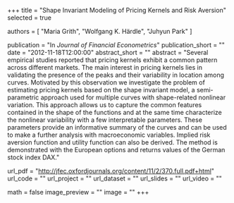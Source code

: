 +++
title = "Shape Invariant Modeling of Pricing Kernels and Risk Aversion"
selected = true

authors = [
  "Maria Grith",
  "Wolfgang K. Härdle",
  "Juhyun Park"
]

publication = "In *Journal of Financial Econometrics*"
publication_short = ""
date = "2012-11-18T12:00:00"
abstract_short = ""
abstract = "Several empirical studies reported that pricing kernels exhibit a common pattern across different markets. The main interest in pricing kernels lies in validating the presence of the peaks and their variability in location among curves. Motivated by this observation we investigate the problem of estimating pricing kernels based on the shape invariant model, a semi-parametric approach used for multiple curves with shape-related nonlinear variation. This approach allows us to capture the common features contained in the shape of the functions and at the same time characterize the nonlinear variability with a few interpretable parameters. These parameters provide an informative summary of the curves and can be used to make a further analysis with macroeconomic variables. Implied risk aversion function and utility function can also be derived. The method is demonstrated with the European options and returns values of the German stock index DAX."

url_pdf = "http://jfec.oxfordjournals.org/content/11/2/370.full.pdf+html"
url_code = ""
url_project = ""
url_dataset = ""
url_slides = ""
url_video = ""

math = false
image_preview = ""
image = ""
+++
